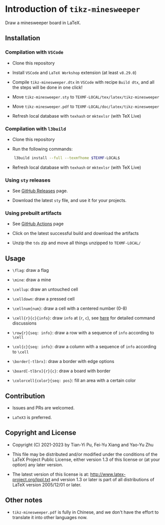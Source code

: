 # Introduction of `tikz-minesweeper`

Draw a minesweeper board in LaTeX.

## Installation

### Compilation with `VSCode`

- Clone this repository

- Install `VSCode` and `LaTeX Workshop` extension (at least `v8.29.0`)

- Compile `tikz-minesweeper.dtx` in `VSCode` with recipe `Build dtx`, and all the steps will be done in one click!

- Move `tikz-minesweeper.sty` to `TEXMF-LOCAL/tex/latex/tikz-minesweeper`

- Move `tikz-minesweeper.pdf` to `TEXMF-LOCAL/doc/latex/tikz-minesweeper`

- Refresh local database with `texhash` or `mktexlsr` (with TeX Live)

### Compilation with `l3build`

- Clone this repository

- Run the following commands:

```bash
    l3build install --full --texmfhome $TEXMF-LOCAL$
```

- Refresh local database with `texhash` or `mktexlsr` (with TeX Live)

### Using `sty` releases

- See [GitHub Releases](https://github.com/T0nyX1ang/tikz-minesweeper/releases) page.

- Download the latest `sty` file, and use it for your projects.

### Using prebuilt artifacts

- See [GitHub Actions](https://github.com/T0nyX1ang/tikz-minesweeper/actions) page

- Click on the latest successful build and download the artifacts

- Unzip the `tds` zip and move all things unzipped to `TEXMF-LOCAL/`

## Usage

- `\flag`: draw a flag

- `\mine`: draw a mine

- `\cellup`: draw an untouched cell

- `\celldown`: draw a pressed cell

- `\cellnum{num}`: draw a cell with a centered number (0-8)

- `\cell{r}{c}{info}`: draw `info` at (`r`, `c`), see [here](https://github.com/T0nyX1ang/tikz-minesweeper/discussions/16) for detailed command discussions

- `\row{r}{seq: info}`: draw a row with a sequence of `info` according to `\cell`

- `\col{c}{seq: info}`: draw a column with a sequence of `info` according to `\cell`

- `\border[-tlbrx]`: draw a border with edge options

- `\board[-tlbrx]{r}{c}`: draw a board with border

- `\colorcell{color}{seq: pos}`: fill an area with a certain color

## Contribution

- Issues and PRs are welcomed.

- `LaTeX3` is preferred.

## Copyright and License

- Copyright (C) 2021-2023 by Tian-Yi Pu, Fei-Yu Xiang and Yao-Yu Zhu

- This file may be distributed and/or modified under the conditions of the LaTeX Project Public License, either version 1.3 of this license or (at your option) any later version.

- The latest version of this license is at: <http://www.latex-project.org/lppl.txt> and version 1.3 or later is part of all distributions of LaTeX version 2005/12/01 or later.

## Other notes

- `tikz-minesweeper.pdf` is fully in Chinese, and we don't have the effort to translate it into other languages now.

